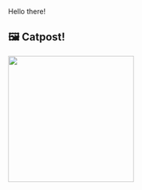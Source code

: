 Hello there!



## 🖼️ Catpost!

<sub>
    <img src="https://cdn2.thecatapi.com/images/ba8.jpg" height="256">
</sub>

